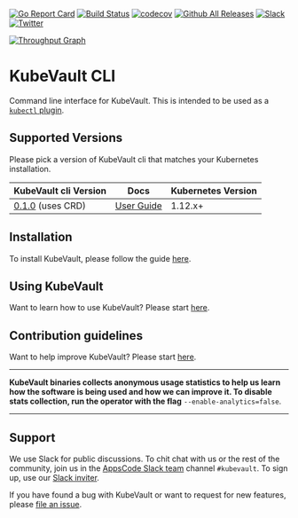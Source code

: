[![Go Report Card](https://goreportcard.com/badge/github.com/kubevault/cli)](https://goreportcard.com/report/github.com/kubevault/cli)
[![Build Status](https://travis-ci.org/kubevault/cli.svg?branch=master)](https://travis-ci.org/kubevault/cli)
[![codecov](https://codecov.io/gh/kubevault/cli/branch/master/graph/badge.svg)](https://codecov.io/gh/kubevault/cli)
[![Github All Releases](https://img.shields.io/github/downloads/kubevault/cli/total.svg)](https://github.com/kubevault/cli/releases)
[![Slack](https://slack.appscode.com/badge.svg)](https://slack.appscode.com)
[![Twitter](https://img.shields.io/twitter/follow/kubevault.svg?style=social&logo=twitter&label=Follow)](https://twitter.com/intent/follow?screen_name=KubeVault)

[![Throughput Graph](https://graphs.waffle.io/kubevault/project/throughput.svg)](https://waffle.io/kubevault/project/metrics/throughput)

# KubeVault CLI

Command line interface for KubeVault. This is intended to be used as a [`kubectl` plugin](https://kubernetes.io/docs/tasks/extend-kubectl/kubectl-plugins/).

## Supported Versions

Please pick a version of KubeVault cli that matches your Kubernetes installation.

| KubeVault cli Version                                                    | Docs                                                           | Kubernetes Version |
|--------------------------------------------------------------------------|----------------------------------------------------------------|--------------------|
| [0.1.0](https://github.com/kubevault/cli/releases/tag/0.1.0) (uses CRD)  | [User Guide](https://github.com/kubevault/docs/tree/0.1.0)       | 1.12.x+            |

## Installation

To install KubeVault, please follow the guide [here](https://github.com/kubevault/docs/blob/master/docs/setup/README.md).

## Using KubeVault

Want to learn how to use KubeVault? Please start [here](https://github.com/kubevault/docs/blob/master/docs/guides/README.md).

## Contribution guidelines

Want to help improve KubeVault? Please start [here](https://github.com/kubevault/docs/blob/master/docs/CONTRIBUTING.md).

---

**KubeVault binaries collects anonymous usage statistics to help us learn how the software is being used and how we can improve it. To disable stats collection, run the operator with the flag** `--enable-analytics=false`.

---

## Support

We use Slack for public discussions. To chit chat with us or the rest of the community, join us in the [AppsCode Slack team](https://appscode.slack.com/messages/kubevault/) channel `#kubevault`. To sign up, use our [Slack inviter](https://slack.appscode.com/).

If you have found a bug with KubeVault or want to request for new features, please [file an issue](https://github.com/kubevault/project/issues/new).
